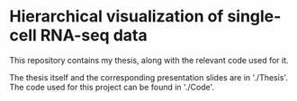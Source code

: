 # Hierarchical visualization of single-cell RNA-seq data

This repository contains my thesis, along with 
the relevant code used for it. 

The thesis itself and the corresponding presentation slides are in './Thesis'.
The code used for this project can be found in './Code'.
